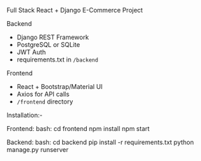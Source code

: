Full Stack React + Django E-Commerce Project

Backend
- Django REST Framework
- PostgreSQL or SQLite
- JWT Auth
- requirements.txt in `/backend`

Frontend
- React + Bootstrap/Material UI
- Axios for API calls
- `/frontend` directory

Installation:-

Frontend:
bash:
cd frontend
npm install
npm start

Backend:
bash:
cd backend
pip install -r requirements.txt
python manage.py runserver


